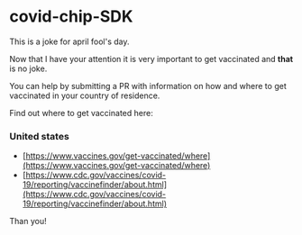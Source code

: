 # covid-chip-SDK

This is a joke for april fool's day.

Now that I have your attention it is very important to get vaccinated and **that** is no joke.

You can help by submitting a PR with information on how and where to get vaccinated in your country of residence.

Find out where to get vaccinated here:

### United states

- [https://www.vaccines.gov/get-vaccinated/where](https://www.vaccines.gov/get-vaccinated/where)
- [https://www.cdc.gov/vaccines/covid-19/reporting/vaccinefinder/about.html](https://www.cdc.gov/vaccines/covid-19/reporting/vaccinefinder/about.html)



Than you!

